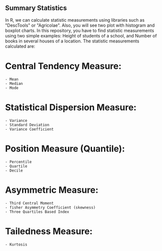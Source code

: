 ## Summary Statistics

In R, we can calculate statistic measurements using libraries such as "DescTools" or "Agricolae". Also, you will see two plot with histogram and boxplot charts. In this repository, you have to find statistic measurements using two simple examples: Height of students of a school, and Number of books in several houses of a location. The statistic measurements calculated are:

# Central Tendency Measure:
    - Mean
    - Median
    - Mode

# Statistical Dispersion Measure:
    - Variance
    - Standard Deviation
    - Variance Coefficient

# Position Measure (Quantile):
    - Percentile
    - Quartile
    - Decile

# Asymmetric Measure:
    - Third Central Moment
    - fisher Asymmetry Coefficient (skewness)
    - Three Quartiles Based Index

# Tailedness Measure:
    - Kurtosis
